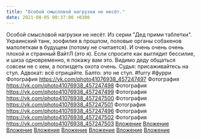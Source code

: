 ```yaml
---
title: "Особой смысловой нагрузки не несёт."
date: 2021-08-05 00:37:00 +0300
---
```


Особой смысловой нагрузки не несёт.
Из серии "Дед прими таблетки".
Украинский танк, зоофилия в прошлом, половые органы собакенов малолеткам в будущем (потому не считается). И очень очень очень плохой и странный ВайтЛ (это я).
Если спросите как выглядит бессилие, и шиза одновременно, я покажу вам это.
Видимо деду общаться совсем не с кем, а попиздеть охота очень.
Судья: присаживайтесь на стул.
Адвокат: всё отрицайте.
Балто: это не стул.
#furry #фурри
Фотография
<a class="vk-attach" href="https://vk.com/photo41076938_457247497">https://vk.com/photo41076938_457247497</a>
Фотография
<a class="vk-attach" href="https://vk.com/photo41076938_457247498">https://vk.com/photo41076938_457247498</a>
Фотография
<a class="vk-attach" href="https://vk.com/photo41076938_457247499">https://vk.com/photo41076938_457247499</a>
Фотография
<a class="vk-attach" href="https://vk.com/photo41076938_457247500">https://vk.com/photo41076938_457247500</a>
Фотография
<a class="vk-attach" href="https://vk.com/photo41076938_457247501">https://vk.com/photo41076938_457247501</a>
Фотография
<a class="vk-attach" href="https://vk.com/photo41076938_457247496">https://vk.com/photo41076938_457247496</a>
Фотография
<a class="vk-attach" href="https://vk.com/photo41076938_457247502">https://vk.com/photo41076938_457247502</a>
Фотография
<a class="vk-attach" href="https://vk.com/photo41076938_457247503">https://vk.com/photo41076938_457247503</a>
<a class="vk-attach" href="https://vk.com/photo41076938_457247497">Вложение</a>
<a class="vk-attach" href="https://vk.com/photo41076938_457247498">Вложение</a>
<a class="vk-attach" href="https://vk.com/photo41076938_457247499">Вложение</a>
<a class="vk-attach" href="https://vk.com/photo41076938_457247500">Вложение</a>
<a class="vk-attach" href="https://vk.com/photo41076938_457247501">Вложение</a>
<a class="vk-attach" href="https://vk.com/photo41076938_457247496">Вложение</a>
<a class="vk-attach" href="https://vk.com/photo41076938_457247502">Вложение</a>
<a class="vk-attach" href="https://vk.com/photo41076938_457247503">Вложение</a>

